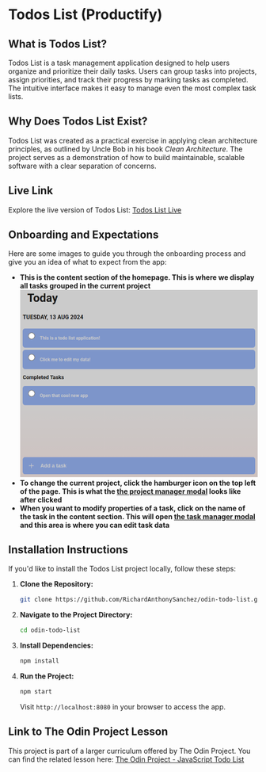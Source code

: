 # Todos List (Productify)

## What is Todos List?

Todos List is a task management application designed to help users organize and prioritize their daily tasks. Users can group tasks into projects, assign priorities, and track their progress by marking tasks as completed. The intuitive interface makes it easy to manage even the most complex task lists.

## Why Does Todos List Exist?

Todos List was created as a practical exercise in applying clean architecture principles, as outlined by Uncle Bob in his book _Clean Architecture_. The project serves as a demonstration of how to build maintainable, scalable software with a clear separation of concerns.

## Live Link

Explore the live version of Todos List: [Todos List Live](https://richardanthonysanchez.github.io/odin-todo-list/)

## Onboarding and Expectations

Here are some images to guide you through the onboarding process and give you an idea of what to expect from the app:

- **This is the content section of the homepage. This is where we display all tasks grouped in the current project** ![homepage for productify](./img/img-todoslist-homepage.png)
- **To change the current project, click the hamburger icon on the top left of the page. This is what the [the project manager modal](./img/img-todoslist-projectmanager.png) looks like after clicked**
- **When you want to modify properties of a task, click on the name of the task in the content section. This will open [the task manager modal](./img/img-todoslist-taskmanager.png) and this area is where you can edit task data**

## Installation Instructions

If you'd like to install the Todos List project locally, follow these steps:

1. **Clone the Repository:**

   ```bash
   git clone https://github.com/RichardAnthonySanchez/odin-todo-list.git
   ```

2. **Navigate to the Project Directory:**

   ```bash
   cd odin-todo-list
   ```

3. **Install Dependencies:**

   ```bash
   npm install
   ```

4. **Run the Project:**
   ```bash
   npm start
   ```
   Visit `http://localhost:8080` in your browser to access the app.

## Link to The Odin Project Lesson

This project is part of a larger curriculum offered by The Odin Project. You can find the related lesson here: [The Odin Project - JavaScript Todo List](https://www.theodinproject.com/lessons/node-path-javascript-todo-list)
